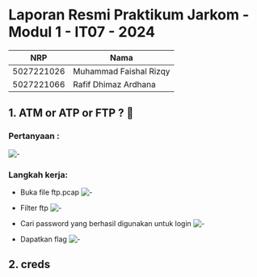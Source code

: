 # Laporan Resmi Praktikum Jarkom - Modul 1 - IT07 - 2024

| NRP | Nama |
|-----|------|
| 5027221026 | Muhammad Faishal Rizqy |
| 5027221066 | Rafif Dhimaz Ardhana |

## 1. ATM or ATP or FTP ? 🤔
### Pertanyaan : 
![-](https://github.com/ishal24/Jarkom-Modul-1-IT13-2024/img/ftp_0.png)

### Langkah kerja:

- Buka file ftp.pcap
![-](https://github.com/ishal24/Jarkom-Modul-1-IT13-2024/img/ftp_1.png)

- Filter ftp
![-](https://github.com/ishal24/Jarkom-Modul-1-IT13-2024/img/ftp_2.png)

- Cari password yang berhasil digunakan untuk login
![-](https://github.com/ishal24/Jarkom-Modul-1-IT13-2024/img/ftp_3.png)

- Dapatkan flag
![-](https://github.com/ishal24/Jarkom-Modul-1-IT13-2024/img/ftp_4.png)


## 2. creds


